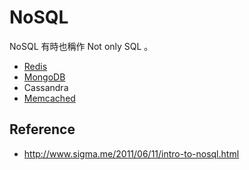 NoSQL
=====

NoSQL 有時也稱作 Not only SQL 。

* [Redis](redis)
* [MongoDB](mongodb)
* Cassandra
* [Memcached](memcached)

Reference
---------

* http://www.sigma.me/2011/06/11/intro-to-nosql.html
